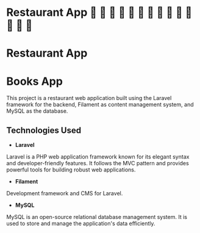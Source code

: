 # Restaurant App  🍕 🍔 🍟 🌭 🍿 🥓 🍖 🍗 🥩 🥪 🌮 🌯 🥙 🍜

# <a name="no-link"></a>Restaurant App

# <a name="no-link"></a>Books App

This project is a restaurant web application built using the Laravel framework for the backend, Filament as content management system, and MySQL as the database.

## <a name="no-link"></a>Technologies Used

- **Laravel**

Laravel is a PHP web application framework known for its elegant syntax and developer-friendly features. It follows the MVC pattern and provides powerful tools for building robust web applications.

- **Filament**

Development framework and CMS for Laravel.

- **MySQL**

MySQL is an open-source relational database management system. It is used to store and manage the application's data efficiently.
